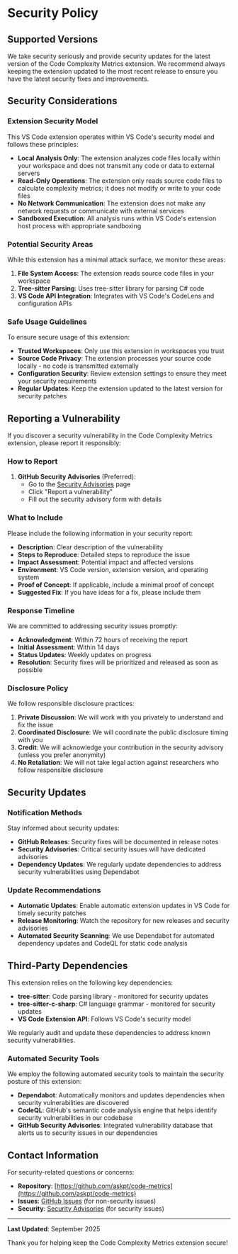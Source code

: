 # Security Policy

## Supported Versions

We take security seriously and provide security updates for the latest version of the Code Complexity Metrics extension. We recommend always keeping the extension updated to the most recent release to ensure you have the latest security fixes and improvements.

## Security Considerations

### Extension Security Model

This VS Code extension operates within VS Code's security model and follows these principles:

- **Local Analysis Only**: The extension analyzes code files locally within your workspace and does not transmit any code or data to external servers
- **Read-Only Operations**: The extension only reads source code files to calculate complexity metrics; it does not modify or write to your code files
- **No Network Communication**: The extension does not make any network requests or communicate with external services
- **Sandboxed Execution**: All analysis runs within VS Code's extension host process with appropriate sandboxing

### Potential Security Areas

While this extension has a minimal attack surface, we monitor these areas:

1. **File System Access**: The extension reads source code files in your workspace
2. **Tree-sitter Parsing**: Uses tree-sitter library for parsing C# code
3. **VS Code API Integration**: Integrates with VS Code's CodeLens and configuration APIs

### Safe Usage Guidelines

To ensure secure usage of this extension:

- **Trusted Workspaces**: Only use this extension in workspaces you trust
- **Source Code Privacy**: The extension processes your source code locally - no code is transmitted externally
- **Configuration Security**: Review extension settings to ensure they meet your security requirements
- **Regular Updates**: Keep the extension updated to the latest version for security patches

## Reporting a Vulnerability

If you discover a security vulnerability in the Code Complexity Metrics extension, please report it responsibly:

### How to Report

1. **GitHub Security Advisories** (Preferred):
   - Go to the [Security Advisories](https://github.com/askpt/code-metrics/security/advisories) page
   - Click "Report a vulnerability"
   - Fill out the security advisory form with details

### What to Include

Please include the following information in your security report:

- **Description**: Clear description of the vulnerability
- **Steps to Reproduce**: Detailed steps to reproduce the issue
- **Impact Assessment**: Potential impact and affected versions
- **Environment**: VS Code version, extension version, and operating system
- **Proof of Concept**: If applicable, include a minimal proof of concept
- **Suggested Fix**: If you have ideas for a fix, please include them

### Response Timeline

We are committed to addressing security issues promptly:

- **Acknowledgment**: Within 72 hours of receiving the report
- **Initial Assessment**: Within 14 days
- **Status Updates**: Weekly updates on progress
- **Resolution**: Security fixes will be prioritized and released as soon as possible

### Disclosure Policy

We follow responsible disclosure practices:

1. **Private Discussion**: We will work with you privately to understand and fix the issue
2. **Coordinated Disclosure**: We will coordinate the public disclosure timing with you
3. **Credit**: We will acknowledge your contribution in the security advisory (unless you prefer anonymity)
4. **No Retaliation**: We will not take legal action against researchers who follow responsible disclosure

## Security Updates

### Notification Methods

Stay informed about security updates:

- **GitHub Releases**: Security fixes will be documented in release notes
- **Security Advisories**: Critical security issues will have dedicated advisories
- **Dependency Updates**: We regularly update dependencies to address security vulnerabilities using Dependabot

### Update Recommendations

- **Automatic Updates**: Enable automatic extension updates in VS Code for timely security patches
- **Release Monitoring**: Watch the repository for new releases and security advisories
- **Automated Security Scanning**: We use Dependabot for automated dependency updates and CodeQL for static code analysis

## Third-Party Dependencies

This extension relies on the following key dependencies:

- **tree-sitter**: Code parsing library - monitored for security updates
- **tree-sitter-c-sharp**: C# language grammar - monitored for security updates
- **VS Code Extension API**: Follows VS Code's security model

We regularly audit and update these dependencies to address known security vulnerabilities.

### Automated Security Tools

We employ the following automated security tools to maintain the security posture of this extension:

- **Dependabot**: Automatically monitors and updates dependencies when security vulnerabilities are discovered
- **CodeQL**: GitHub's semantic code analysis engine that helps identify security vulnerabilities in our codebase
- **GitHub Security Advisories**: Integrated vulnerability database that alerts us to security issues in our dependencies

## Contact Information

For security-related questions or concerns:

- **Repository**: [https://github.com/askpt/code-metrics](https://github.com/askpt/code-metrics)
- **Issues**: [GitHub Issues](https://github.com/askpt/code-metrics/issues) (for non-security issues)
- **Security**: [Security Advisories](https://github.com/askpt/code-metrics/security/advisories) (for security issues)

---

**Last Updated**: September 2025

Thank you for helping keep the Code Complexity Metrics extension secure!
